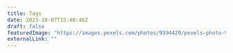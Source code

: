 ```yaml
---
title: Tags
date: 2023-10-07T15:40:46Z
draft: false
featuredImage: "https://images.pexels.com/photos/9594420/pexels-photo-9594420.jpeg"
externalLink: ""
---
```

